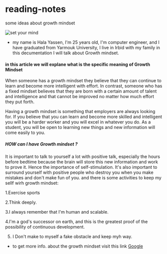 # reading-notes
some ideas about growth mindset


![set your mind](https://www.londonacademyofit.co.uk/blog/images/1027/interactive-quiz-fixed-vs-growth-mindset.png)
* my name is Hala Yassen, I'm 25 years old, I'm computer engineer, and I have graduated from Yarmouk University, I live in Irbid with my family
in this decumentation I will talk about Growth mindset. 

#### in this article we will explane what is the specific meaning of Growth Mindset
When someone has a growth mindset they believe that they can continue to learn and become more intelligent with effort.  In contrast, someone who has a fixed mindset believes that they are born with a certain amount of talent and intelligence and that cannot be improved no matter how much effort they put forth.

Having a growth mindset is something that employers are always looking for.  If you believe that you can learn and become more skilled and intelligent you will be a harder worker and you will excel in whatever you do.  As a student, you will be open to learning new things and new information will come easily to you.

##### HOW can I have Growth mindset ?
It is important to talk to yourself a lot with positive talk, especially the hours before bedtime because the brain will store this new information and work to prove it. Hence the importance of self-stimulation. 
It's also important to surround yourself with positive people who destroy you when you make mistakes and don't make fun of you. 
and there is some activities to keep my sellf wirh growth mindset:

1.Exercise sports 

2.Think deeply. 

3.I always remember that I'm human and scalable. 

4.I'm a god's successor on earth, and this is the greatest proof of the possibility of continuous development. 

5. I Don't make to myself a fake obstacle and keep myh way. 

* to get more info. about the growth mindset visit this link [Google](https://www.edglossary.org/growth-mindset/)

